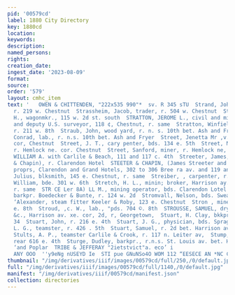 ```yaml
---
pid: '00579cd'
label: 1880 City Directory
key: 1880cd
location: 
keywords: 
description: 
named_persons: 
rights: 
creation_date: 
ingest_date: '2023-08-09'
format: 
source: 
order: '579'
layout: cmhc_item
text: '   OWEN & CHITTENDEN, "222x535 990"*  sv. R 345 sTU  Strand, Johanna Mrs.,
  r. 219 w. Chestnut  Strassheim, Jacob, trader, r. 504 w. Chestnut  Stratton, James
  H., wagonmkr., 115 w. 2d st. south  STRATTON, JEROME L., civil and mining engineer
  and deputy U.S. surveyor, 118 ¢, Chestnut, r. same  Stratton, Winfield S., carpenter,
  r. 211 w. 8th  Straub, John, wood yard, r. n. s. 10th bet. Ash and Fryer  Streb,
  Conrad, lab., r. n.s. 10th bet. Ash and Fryer  Street, Jenetta Mr ,v. Hemlock ne.
  cor, Chestnut  Street, J. T., cary penter, bds. 134 e. 5th  Street, Nelson, miner,
  r. Hemlock ne. cor. Chestnut  Street, Sanford, miner, r. Hemlock ne, cor. Chestnut  STREET,
  WILLIAM A. with Carlile & Beach, 111 and 117 c. 4th  Streeter, James, (Streeter
  & Chapin), r. Clarendon Hotel  STEETER & CHAPIN, (James Streeter and Howard C, Chapin),
  proprs, Clarendon and Grand Hotels, 302 to 306 Bree ra av. and 119 and 121 w. Chestnut  Strehlke,
  Julius, blksmith, 145 e. Chestnut, r. same  Streiber, , carpenter, r. 317 ¢, 4th  Streight,.
  William, bde. 301 w. 6th  Stretch, H. L., minin; broker, Harrison ay. sw. cor. 8d,
  r. same  STR CE Ler 8A) LL M., mining operator, bds. Clarendon Lotel  Strobel, Joseph,
  barkpr. Boedecker & Bunte, r. 124 w. 2d  Stromvall, Nelson, bds. Swea Hotel  Scrong,
  ‘Alexander, steam fitter Keeler & Roby, 123 e. Chestnut  Stron , miner, bds. 126
  e. 8th  Stroud, ,c. W., lab., "pds. 704 ©. 8th  STROUSSE, SAMUEL, dry goods, clothing,
  &c., Harrison av. xe. cor, 2d, r, Georgetown,  Stuart, H. Clay, bkkpr., r. 111 3.
  34  Stuart, John, r. 216 e. 4th  Stuart, J. G., physician, bds. Sprague Hotel  Stuart,
  L. G., teamster, r. 426 . 5th  Stuart, Samuel, r. 2d bet. Harrison av. and Oak  |.
  Stults, A. P., teamster Carlile & Crook, r. 117 n. Leiter av,  Stump, A. N., r.
  rear 616 e. 4th  Sturge, Dudley, barkpr., r.n.s. St. Louis av. bet. Harrigon av.
  ‘and Poplar  TRIBE & JEFFERAY "2ietstvict"a. eco’ i                  ‘SHAOLS DNILVHH
  ANY OOO  ''y9eNg nUSEYD Ie  STI pue GNuNSo4O WOM 112 “EESECE AN *NC CET '
thumbnail: "/img/derivatives/iiif/images/00579cd/full/250,/0/default.jpg"
full: "/img/derivatives/iiif/images/00579cd/full/1140,/0/default.jpg"
manifest: "/img/derivatives/iiif/00579cd/manifest.json"
collection: directories
---
```

